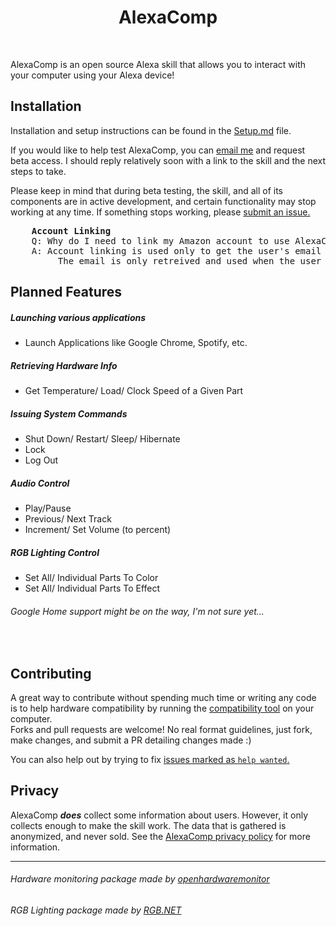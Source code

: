 <h1 align="center">AlexaComp</h1>
<br>

AlexaComp is an open source Alexa skill that allows you to interact with your computer using your Alexa device!

## Installation
Installation and setup instructions can be found in the [Setup.md][0] file.

If you would like to help test AlexaComp, you can [email me][5] and request beta access.
I should reply relatively soon with a link to the skill and the next steps to take. 

Please keep in mind that during beta testing, the skill, and all of its components are in active development, 
and certain functionality may stop working at any time. If something stops working, please [submit an issue.][6]

<pre>
    <b>Account Linking</b>
    Q: Why do I need to link my Amazon account to use AlexaComp?
    A: Account linking is used only to get the user's email address. 
         The email is only retreived and used when the user tells AlexaComp to start device linking.
</pre>

## Planned Features
##### Launching various applications
- Launch Applications like Google Chrome, Spotify, etc.

##### Retrieving Hardware Info
- Get Temperature/ Load/ Clock Speed of a Given Part

##### Issuing System Commands
- Shut Down/ Restart/ Sleep/ Hibernate
- Lock
- Log Out

##### Audio Control
- Play/Pause
- Previous/ Next Track
- Increment/ Set Volume (to percent)

##### RGB Lighting Control
- Set All/ Individual Parts To Color
- Set All/ Individual Parts To Effect

###### Google Home support might be on the way, I'm not sure yet...

<br>

## Contributing
A great way to contribute without spending much time or writing any code is to help hardware compatibility by running the [compatibility tool][1] on your computer.
<br>Forks and pull requests are welcome! No real format guidelines, just fork, make changes, and submit a PR detailing changes made :)

You can also help out by trying to fix [issues marked as `help wanted`.][7]

## Privacy
AlexaComp **_does_** collect some information about users. However, it only collects enough to make the skill work.
The data that is gathered is anonymized, and never sold. See the [AlexaComp privacy policy][2] for more information.

___
###### Hardware monitoring package made by [openhardwaremonitor][3]
###### RGB Lighting package made by [RGB.NET][4]

[0]: https://github.com/akmadian/AlexaComp/blob/docs/Docs/Setup.md
[1]: https://github.com/akmadian/AlexaComp/blob/docs/Docs/CompatibilityTool.md
[2]: https://github.com/akmadian/AlexaComp/blob/docs/Docs/Privacy-Policy.md
[3]: https://github.com/openhardwaremonitor/openhardwaremonitor
[4]: https://github.com/DarthAffe/RGB.NET
[5]: https://mail.google.com/mail/u/0/?view=cm&fs=1&tf=1&source=mailto&su=Beta%20Access%20Request&to=akmadian@gmail.com
[6]: https://github.com/akmadian/AlexaComp/issues/new
[7]: https://github.com/akmadian/AlexaComp/issues?q=is%3Aissue+is%3Aopen+label%3A%22help+wanted%22
